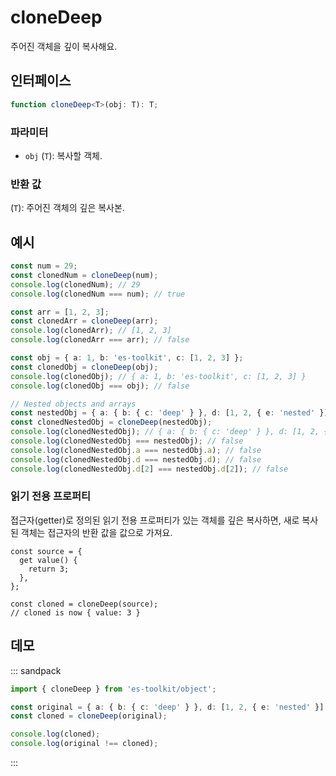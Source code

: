# cloneDeep

주어진 객체을 깊이 복사해요.

## 인터페이스

```typescript
function cloneDeep<T>(obj: T): T;
```

### 파라미터

- `obj` (`T`): 복사할 객체.

### 반환 값

(`T`): 주어진 객체의 깊은 복사본.

## 예시

```typescript
const num = 29;
const clonedNum = cloneDeep(num);
console.log(clonedNum); // 29
console.log(clonedNum === num); // true

const arr = [1, 2, 3];
const clonedArr = cloneDeep(arr);
console.log(clonedArr); // [1, 2, 3]
console.log(clonedArr === arr); // false

const obj = { a: 1, b: 'es-toolkit', c: [1, 2, 3] };
const clonedObj = cloneDeep(obj);
console.log(clonedObj); // { a: 1, b: 'es-toolkit', c: [1, 2, 3] }
console.log(clonedObj === obj); // false

// Nested objects and arrays
const nestedObj = { a: { b: { c: 'deep' } }, d: [1, 2, { e: 'nested' }] };
const clonedNestedObj = cloneDeep(nestedObj);
console.log(clonedNestedObj); // { a: { b: { c: 'deep' } }, d: [1, 2, { e: 'nested' }] }
console.log(clonedNestedObj === nestedObj); // false
console.log(clonedNestedObj.a === nestedObj.a); // false
console.log(clonedNestedObj.d === nestedObj.d); // false
console.log(clonedNestedObj.d[2] === nestedObj.d[2]); // false
```

### 읽기 전용 프로퍼티

접근자(getter)로 정의된 읽기 전용 프로퍼티가 있는 객체를 깊은 복사하면, 새로 복사된 객체는 접근자의 반환 값을 값으로 가져요.

```tsx
const source = {
  get value() {
    return 3;
  },
};

const cloned = cloneDeep(source);
// cloned is now { value: 3 }
```

## 데모

::: sandpack

```ts index.ts
import { cloneDeep } from 'es-toolkit/object';

const original = { a: { b: { c: 'deep' } }, d: [1, 2, { e: 'nested' }] };
const cloned = cloneDeep(original);

console.log(cloned);
console.log(original !== cloned);
```

:::
